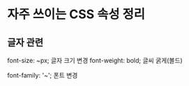 # 자주 쓰이는 CSS 속성 정리

## 글자 관련
font-size: ~px;
글자 크기 변경
font-weight: bold;
글씨 굵게(볼드)

font-family: '~';
폰트 변경